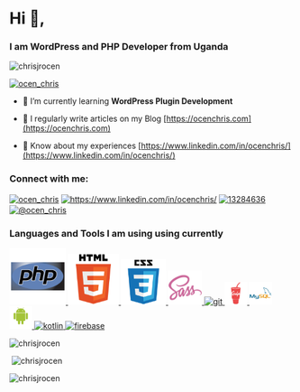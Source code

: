 <h1 align="left">Hi 👋,</h1>
<h3 align="left">I am WordPress and PHP Developer from Uganda</h3>

<p align="left"> <img src="https://komarev.com/ghpvc/?username=chrisjrocen&label=Profile%20views&color=0e75b6&style=flat" alt="chrisjrocen" /> </p>
<p align="left"> <a href="https://twitter.com/ocen_chris" target="blank"><img src="https://img.shields.io/twitter/follow/ocen_chris?logo=twitter&style=for-the-badge" alt="ocen_chris" /></a> </p>

- 🌱 I’m currently learning **WordPress Plugin Development**

- 📝 I regularly write articles on my Blog [https://ocenchris.com](https://ocenchris.com)

- 📄 Know about my experiences [https://www.linkedin.com/in/ocenchris/](https://www.linkedin.com/in/ocenchris/)

<!-- ### Blogs posts -->
<!-- BLOG-POST-LIST:START -->
<!-- BLOG-POST-LIST:END -->

<h3 align="left">Connect with me:</h3>
<p align="left">
<a href="https://twitter.com/ocen_chris" target="blank"><img align="center" src="https://raw.githubusercontent.com/rahuldkjain/github-profile-readme-generator/master/src/images/icons/Social/twitter.svg" alt="ocen_chris" height="30" width="40" /></a>
<a href="https://linkedin.com/in/https://www.linkedin.com/in/ocenchris/" target="blank"><img align="center" src="https://raw.githubusercontent.com/rahuldkjain/github-profile-readme-generator/master/src/images/icons/Social/linked-in-alt.svg" alt="https://www.linkedin.com/in/ocenchris/" height="30" width="40" /></a>
<a href="https://stackoverflow.com/users/13284636" target="blank"><img align="center" src="https://raw.githubusercontent.com/rahuldkjain/github-profile-readme-generator/master/src/images/icons/Social/stack-overflow.svg" alt="13284636" height="30" width="40" /></a>
<a href="https://medium.com/@ocen_chris" target="blank"><img align="center" src="https://raw.githubusercontent.com/rahuldkjain/github-profile-readme-generator/master/src/images/icons/Social/medium.svg" alt="@ocen_chris" height="30" width="40" /></a>
</p>

<h3 align="left">Languages and Tools I am using using currently</h3>

<p align="left"> <a href="https://www.php.net" target="_blank" rel="noreferrer"> <img src="https://raw.githubusercontent.com/devicons/devicon/master/icons/php/php-original.svg" alt="php" width="100" height="100"/> </a> <a href="https://www.w3.org/html/" target="_blank" rel="noreferrer"> <img src="https://raw.githubusercontent.com/devicons/devicon/master/icons/html5/html5-original-wordmark.svg" alt="html5" width="90" height="90"/> </a> <a href="https://www.w3schools.com/css/" target="_blank" rel="noreferrer"> <img src="https://raw.githubusercontent.com/devicons/devicon/master/icons/css3/css3-original-wordmark.svg" alt="css3" width="80" height="80"/> </a> <a href="https://sass-lang.com" target="_blank" rel="noreferrer"> <img src="https://raw.githubusercontent.com/devicons/devicon/master/icons/sass/sass-original.svg" alt="sass" width="60" height="60"/> </a> <a href="https://git-scm.com/" target="_blank" rel="noreferrer"> <img src="https://www.vectorlogo.zone/logos/git-scm/git-scm-icon.svg" alt="git" width="50" height="50"/> </a> <a href="https://gulpjs.com" target="_blank" rel="noreferrer"> <img src="https://raw.githubusercontent.com/devicons/devicon/master/icons/gulp/gulp-plain.svg" alt="gulp" width="40" height="40"/> </a> <a href="https://www.mysql.com/" target="_blank" rel="noreferrer"> <img src="https://raw.githubusercontent.com/devicons/devicon/master/icons/mysql/mysql-original-wordmark.svg" alt="mysql" width="40" height="40"/> </a> <a href="https://developer.android.com" target="_blank" rel="noreferrer"> <img src="https://raw.githubusercontent.com/devicons/devicon/master/icons/android/android-original-wordmark.svg" alt="android" width="40" height="40"/> </a> <a href="https://kotlinlang.org" target="_blank" rel="noreferrer"> <img src="https://www.vectorlogo.zone/logos/kotlinlang/kotlinlang-icon.svg" alt="kotlin" width="40" height="40"/> </a> <a href="https://firebase.google.com/" target="_blank" rel="noreferrer"> <img src="https://www.vectorlogo.zone/logos/firebase/firebase-icon.svg" alt="firebase" width="40" height="40"/> </a>

 </p>
<p align="left"><img src="https://github-readme-stats.vercel.app/api/top-langs?username=chrisjrocen&show_icons=true&locale=en&layout=compact" alt="chrisjrocen" /></p>

<p align="left">&nbsp;<img  src="https://github-readme-stats.vercel.app/api?username=chrisjrocen&show_icons=true&locale=en" alt="chrisjrocen" /></p>

<p align="left"><img src="https://github-readme-streak-stats.herokuapp.com/?user=chrisjrocen&theme=dark" alt="chrisjrocen" /></p>
